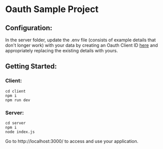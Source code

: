 # Oauth Sample Project

## Configuration:

In the server folder, update the .env file (consists of example details that don't longer work) with your data by creating an Oauth Client ID [here](https://console.cloud.google.com/apis/credentials/oauthclient) and appropriately replacing the existing details with yours.

## Getting Started:

### Client:

```
cd client
npm i
npm run dev
```

### Server:

```
cd server
npm i
node index.js
``` 

Go to http://localhost:3000/ to access and use your application.

